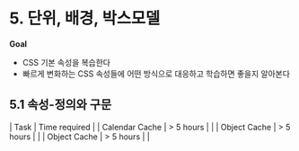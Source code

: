 # 5. 단위, 배경, 박스모델
**Goal**
* CSS 기본 속성을 복습한다
* 빠르게 변화하는 CSS 속성들에 어떤 방식으로 대응하고 학습하면 좋을지 알아본다

## 5.1 속성-정의와 구문
| Task           | Time required |
| Calendar Cache | > 5 hours  |  | 
| Object Cache   | > 5 hours  |  |
| Object Cache   | > 5 hours  |  |